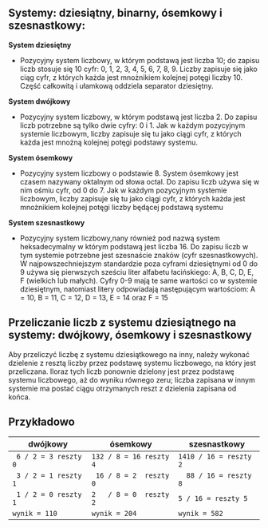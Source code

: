 
**Systemy: dziesiątny, binarny, ósemkowy i szesnastkowy**: 
--
                        
**System dziesiętny**

- Pozycyjny system liczbowy, w którym podstawą jest liczba 10; do zapisu liczb stosuje się 10 cyfr: 0, 1, 2, 3, 4, 5, 6, 7, 8, 9. Liczby zapisuje się jako ciąg cyfr, z których każda jest mnożnikiem kolejnej potęgi liczby 10. Część całkowitą i ułamkową oddziela separator dziesiętny.

**System dwójkowy**

- Pozycyjny system liczbowy, w którym podstawą jest liczba 2. Do zapisu liczb potrzebne są tylko dwie cyfry: 0 i 1.
Jak w każdym pozycyjnym systemie liczbowym, liczby zapisuje się tu jako ciągi cyfr, z których każda jest mnożną kolejnej potęgi podstawy systemu.

**System ósemkowy**
-  Pozycyjny system liczbowy o podstawie 8. System ósemkowy jest czasem nazywany oktalnym od słowa octal. Do zapisu liczb używa się w nim ośmiu cyfr, od 0 do 7. Jak w każdym pozycyjnym systemie liczbowym, liczby zapisuje się tu jako ciągi cyfr, z których każda jest mnożnikiem kolejnej potęgi liczby będącej podstawą systemu

**System szesnastkowy**
- Pozycyjny system liczbowy,nany również pod nazwą system heksadecymalny w którym podstawą jest liczba 16. Do zapisu liczb w tym systemie potrzebne jest szesnaście znaków (cyfr szesnastkowych). W najpowszechniejszym standardzie poza cyframi dziesiętnymi od 0 do 9 używa się pierwszych sześciu liter alfabetu łacińskiego: A, B, C, D, E, F (wielkich lub małych). Cyfry 0-9 mają te same wartości co w systemie dziesiętnym, natomiast litery odpowiadają następującym wartościom: A = 10, B = 11, C = 12, D = 13, E = 14 oraz F = 15

**Przeliczanie liczb z systemu dziesiątnego na systemy: dwójkowy, ósemkowy i szesnastkowy**
--

Aby przeliczyć liczbę z systemu dziesiątkowego na inny, należy wykonać dzielenie z resztą liczby przez podstawę systemu liczbowego, na który jest przeliczana. Iloraz tych liczb ponownie dzielony jest przez podstawę systemu liczbowego, aż do wyniku równego zeru; liczba zapisana w innym systemie ma postać ciągu otrzymanych reszt z dzielenia zapisana od końca. 

**Przykładowo**
--

|     dwójkowy     | ósemkowy |  szesnastkowy   | 
|     ------------ |--------  |---------------  |
|` 6 / 2 = 3 reszty 0`|`132 / 8 = 16 reszty 4`|`1410 / 16 = reszty 2` |
|` 3 / 2 = 1 reszty 1`|` 16 / 8 = 2  reszty 0`|`  88 / 16 = reszty 8` |
|` 1 / 2 = 0 reszty 1`|`2   / 8 = 0  reszty 2`|   `5 / 16 = reszty 5` | 
|     `wynik = 110`   |       `wynik = 204`    |    `wynik = 582`     |
 




    
 
